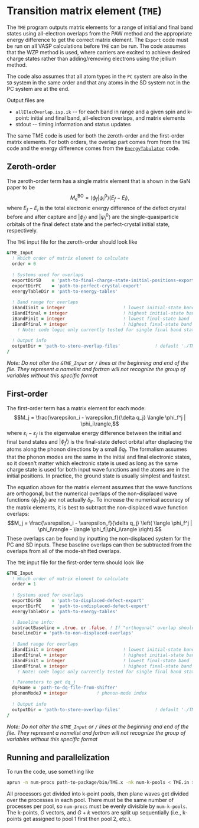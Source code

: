 # Transition matrix element (`TME`)

The `TME` program outputs matrix elements for a range of initial and final band states using all-electron overlaps from the PAW method and the appropriate energy difference to get the correct matrix element. The `Export` code must be run on all VASP calculations before `TME` can be run. The code assumes that the WZP method is used, where carriers are excited to achieve desired charge states rather than adding/removing electrons using the jellium method. 

The code also assumes that all atom types in the `PC` system are also in the `SD` system in the same order and that any atoms in the SD system not in the PC system are at the end.

Output files are 
* `allElecOverlap.isp.ik` -- for each band in range and a given spin and k-point: initial and final band, all-electron overlaps, and matrix elements
* stdout -- timing information and status updates

The same TME code is used for both the zeroth-order and the first-order matrix elements. For both orders, the overlap part comes from from the `TME` code and the energy difference comes from the [`EnergyTabulator`](../EnergyTabulator) code.

## Zeroth-order

The zeroth-order term has a single matrix element that is shown in the GaN paper to be $$M_{\text{e}}^{\text{BO}} = \langle \phi_f | \psi_i^0 \rangle (E_f - E_i),$$ where $E_f - E_i$ is the total electronic energy difference of the defect crystal before and after capture and $|\phi_f\rangle$ and $|\psi_i^0\rangle$ are the single-quasiparticle orbitals of the final defect state and the perfect-crystal initial state, respectively. 

The `TME` input file for the zeroth-order should look like
```f90
&TME_Input
  ! Which order of matrix element to calculate
  order = 0
  
  ! Systems used for overlaps
  exportDirSD    = 'path-to-final-charge-state-initial-positions-export'
  exportDirPC    = 'path-to-perfect-crystal-export'
  energyTableDir = 'path-to-energy-tables'
  
  ! Band range for overlaps
  iBandIinit = integer						! lowest initial-state band
  iBandIfinal = integer						! highest initial-state band
  iBandFinit = integer						! lowest final-state band
  iBandFfinal = integer						! highest final-state band
    ! Note: code logic only currently tested for single final band state (iBandFinit = iBandFfinal)
  
  ! Output info
  outputDir = 'path-to-store-overlap-files' 			! default './TMEs'
/
```
_Note: Do not alter the `&TME_Input` or `/` lines at the beginning and end of the file. They represent a namelist and fortran will not recognize the group of variables without this specific format_

## First-order

The first-order term has a matrix element for each mode: $$M_j = \frac{\varepsilon_i - \varepsilon_f}{\delta q_j} \langle \phi_f^j | \phi_i\rangle,$$ where $\varepsilon_i - \varepsilon_f$ is the eigenvalue energy difference between the initial and final band states and $|\phi_f^j\rangle$ is the final-state defect orbital after displacing the atoms along the phonon directions by a small $\delta q_j$. The formalism assumes that the phonon modes are the same in the initial and final electronic states, so it doesn't matter which electronic state is used as long as the same charge state is used for both input wave functions and the atoms are in the initial positions. In practice, the ground state is usually simplest and fastest.

The equation above for the matrix element assumes that the wave functions are orthogonal, but the numerical overlaps of the non-displaced wave functions $\langle \phi_{l'}|\phi_l\rangle$ are not actually $\delta_{ll'}$. To increase the numerical accuracy of the matrix elements, it is best to subtract the non-displaced wave function overlaps: $$M_j = \frac{\varepsilon_i - \varepsilon_f}{\delta q_j} \left( \langle \phi_f^j | \phi_i\rangle - \langle \phi_f|\phi_i\rangle \right).$$
These overlaps can be found by inputting the non-displaced system for the PC and SD inputs. These baseline overlaps can then be subtracted from the overlaps from all of the mode-shifted overlaps.

The `TME` input file for the first-order term should look like
```f90
&TME_Input
  ! Which order of matrix element to calculate
  order = 1
  
  ! Systems used for overlaps
  exportDirSD    = 'path-to-displaced-defect-export'
  exportDirPC    = 'path-to-undisplaced-defect-export'
  energyTableDir = 'path-to-energy-tables'

  ! Baseline info:
  subtractBaseline = .true. or .false. ! If "orthogonal" overlap should be subtracted
  baselineDir = 'path-to-non-displaced-overlaps'
  
  ! Band range for overlaps
  iBandIinit = integer						! lowest initial-state band
  iBandIfinal = integer						! highest initial-state band
  iBandFinit = integer						! lowest final-state band
  iBandFfinal = integer						! highest final-state band
    ! Note: code logic only currently tested for single final band state (iBandFinit = iBandFfinal)

  ! Parameters to get dq_j
  dqFName = 'path-to-dq-file-from-shifter'
  phononModeJ = integer           ! phonon-mode index
  
  ! Output info
  outputDir = 'path-to-store-overlap-files' 			! default './TMEs'
/
```
_Note: Do not alter the `&TME_Input` or `/` lines at the beginning and end of the file. They represent a namelist and fortran will not recognize the group of variables without this specific format_

## Running and parallelization

To run the code, use something like 
```bash
aprun -n num-procs path-to-package/bin/TME.x -nk num-k-pools < TME.in > TME.out
```

All processors get divided into k-point pools, then plane waves get divided over the processes in each pool. There must be the same number of processes per pool, so `num-procs` must be evenly divisible by `num-k-pools`. The k-points, $G$ vectors, and $G+k$ vectors are split up sequentially (i.e., k-points get assigned to pool 1 first then pool 2, etc.). 
